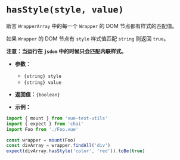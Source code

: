 # `hasStyle(style, value)`

断言 `WrapperArray` 中的每一个 `Wrapper` 的 DOM 节点都有样式的匹配值。

如果 `Wrapper` 的 DOM 节点有 `style` 样式值匹配 `string` 则返回 `true`。

**注意：当运行在 `jsdom` 中的时候只会匹配内联样式。**

- **参数：**
  - `{string} style`
  - `{string} value`

- **返回值：**`{boolean}`

- **示例：**

```js
import { mount } from 'vue-test-utils'
import { expect } from 'chai'
import Foo from './Foo.vue'

const wrapper = mount(Foo)
const divArray = wrapper.findAll('div')
expect(divArray.hasStyle('color', 'red')).toBe(true)
```
